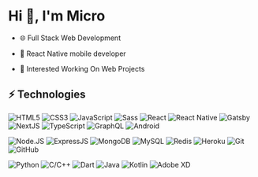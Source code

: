 # Hi 👋, I'm Micro


- 🌐 Full Stack Web Development

- 📱 React Native mobile developer

- 👯 Interested Working On Web Projects


## ⚡ Technologies

<!-- Frontend -->
![HTML5](https://img.shields.io/badge/-HTML5-E34F26?style=flat-square&logo=html5&logoColor=white)
![CSS3](https://img.shields.io/badge/-CSS3-1572B6?style=flat-square&logo=css3)
![JavaScript](https://img.shields.io/badge/-JavaScript-F7DF1E?style=flat-square&logo=javascript&logoColor=black)
![Sass](https://img.shields.io/badge/-Sass-CC6699?style=flat-square&logo=sass&logoColor=white)
![React](https://img.shields.io/badge/-React-61DAFB?style=flat-square&logo=react&logoColor=white)
![React Native](https://img.shields.io/badge/-ReactNative-61DAFB?style=flat-square&logo=react&logoColor=white)
![Gatsby](https://img.shields.io/badge/-Gatsby-663399?style=flat-square&logo=gatsby)
![NextJS](https://img.shields.io/badge/-Next.JS-000000?style=flat-square&logo=next-dot-js)
![TypeScript](https://img.shields.io/badge/-TypeScript-3178C6?style=flat-square&logo=typescript&logoColor=white)
![GraphQL](https://img.shields.io/badge/-GraphQL-E10098?style=flat-square&logo=graphql&logoColor=white)
![Android](https://img.shields.io/badge/-Android-3DDC84?style=flat-square&logo=android&logoColor=white)

<!-- Backend -->
![Node.JS](https://img.shields.io/badge/-Node.JS-339933?style=flat-square&logo=node-dot-js&logoColor=white)
![ExpressJS](https://img.shields.io/badge/-Express.JS-000000?style=flat-square&logo=Express)
![MongoDB](https://img.shields.io/badge/-MongoDB-47A248?style=flat-square&logo=mongodb&logoColor=white)
![MySQL](https://img.shields.io/badge/-MySQL-4479A1?style=flat-square&logo=mysql&logoColor=white)
![Redis](https://img.shields.io/badge/-Redis-DC382D?style=flat-square&logo=Redis&logoColor=white)
![Heroku](https://img.shields.io/badge/-Heroku-430098?style=flat-square&logo=heroku)
![Git](https://img.shields.io/badge/-Git-F05032?style=flat-square&logo=git&logoColor=white)
![GitHub](https://img.shields.io/badge/-GitHub-181717?style=flat-square&logo=github)

<!-- Other Languages -->
![Python](https://img.shields.io/badge/-Python-3776AB?style=flat-square&logo=Python&logoColor=white)
![C/C++](https://img.shields.io/badge/-C%2FC++-00599C?style=flat-square&logo=c&logoColor=white)
![Dart](https://img.shields.io/badge/-Dart-0175C2?style=flat-square&logo=dart&logoColor=white)
![Java](https://img.shields.io/badge/-Java-007396?style=flat-square&logo=java&logoColor=white)
![Kotlin](https://img.shields.io/badge/-Kotlin-0095D5?style=flat-square&logo=kotlin&logoColor=white)
![Adobe XD](https://img.shields.io/badge/-Adobe%20XD-FF61F6?style=flat-square&logo=adobe%20xd&logoColor=white)
